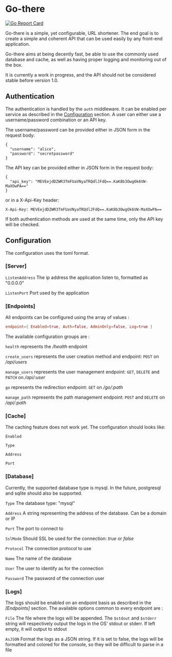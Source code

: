 # Go-there

[![Go Report Card](https://goreportcard.com/badge/github.com/Fraise/go-there)](https://goreportcard.com/report/github.com/Fraise/go-there)

Go-there is a simple, yet configurable, URL shortener. The end goal is to create a simple and coherent API that can be
used easily by any front-end application.

Go-there aims at being decently fast, be able to use the commonly used database and cache, as well as having proper
logging and monitoring out of the box.

It is currently a work in progress, and the API should not be considered stable before version 1.0.

## Authentication

The authentication is handled by the `auth` middleware. It can be enabled per service as described in the 
[Configuration](#Configuration) section. A user can either use a username/password combination or an API key.

The username/password can be provided either in JSON form in the request body:

```http request
{
  "username": "alice",
  "password": "secretpassword"
}
```

The API key can be provided either in JSON form in the request body:

```http request
{
  "api_key": "MEVEejdDZWR3TmFUaVNyaTRQdlJFdQ==.KaK8b3OwgOk6VW-MaXOwPA=="
}
```

or in a X-Api-Key header:

```http request
X-Api-Key: MEVEejdDZWR3TmFUaVNyaTRQdlJFdQ==.KaK8b3OwgOk6VW-MaXOwPA==
```

If both authentication methods are used at the same time, only the API key will be checked.

## Configuration

The configuration uses the toml format.

### [Server]

`ListenAddress` The ip address the application listen to, formatted as "0.0.0.0"

`ListenPort` Port used by the application

### [Endpoints]

All endpoints can be configured using the array of values :

```toml
endpoint={ Enabled=true, Auth=false, AdminOnly=false, Log=true }
```

The available configuration groups are :

`health` represents the */health* endpoint

`create_users` represents the user creation method and endpoint: `POST` on */api/users*

`manage_users` represents the user management endpoint: `GET`, `DELETE` and `PATCH` on */api/:user*

`go` represents the redirection endpoint: `GET` on */go/:path*

`manage_path` represents the path management endpoint: `POST` and `DELETE` on */api/:path*

### [Cache]

The caching feature does not work yet. The configuration should looks like:

`Enabled`

`Type`

`Address`

`Port`

### [Database]

Currently, the supported database type is mysql. In the future, postgresql and sqlite should also be supported.

`Type` The database type: "mysql"

`Address` A string representing the address of the database. Can be a domain or IP

`Port` The port to connect to

`SslMode` Should SSL be used for the connection: *true* or *false*

`Protocol` The connection protocol to use

`Name` The name of the database

`User` The user to identify as for the connection

`Password` The password of the connection user

### [Logs]

The logs should be enabled on an endpoint basis as described in the *[Endpoints]* section. The available options common
to every endpoint are :

`File` The file where the logs will be appended. The `$stdout` and `$stderr` string will respectively output the logs in
the OS' stdout or stderr. If left empty, it will output to stdout

`AsJSON` Format the logs as a JSON string. If it is set to false, the logs will be formatted and colored for the 
console, so they will be difficult to parse in a file